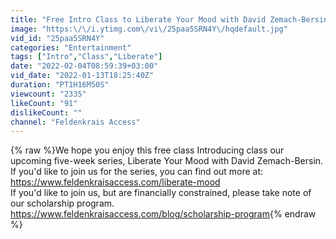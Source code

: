 ```yaml
---
title: "Free Intro Class to Liberate Your Mood with David Zemach-Bersin"
image: "https:\/\/i.ytimg.com\/vi\/25paa5SRN4Y\/hqdefault.jpg"
vid_id: "25paa5SRN4Y"
categories: "Entertainment"
tags: ["Intro","Class","Liberate"]
date: "2022-02-04T08:59:39+03:00"
vid_date: "2022-01-13T18:25:40Z"
duration: "PT1H16M50S"
viewcount: "2335"
likeCount: "91"
dislikeCount: ""
channel: "Feldenkrais Access"
---
```

{% raw %}We hope you enjoy this free class Introducing class our upcoming five-week series, Liberate Your Mood with David Zemach-Bersin.<br />If you'd like to join us for the series, you can find out more at: <a rel="nofollow" target="blank" href="https://www.feldenkraisaccess.com/liberate-mood">https://www.feldenkraisaccess.com/liberate-mood</a><br />If you'd like to join us, but are financially constrained, please take note of our scholarship program. <a rel="nofollow" target="blank" href="https://www.feldenkraisaccess.com/blog/scholarship-program">https://www.feldenkraisaccess.com/blog/scholarship-program</a>{% endraw %}
